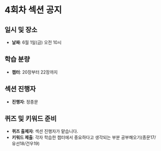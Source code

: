# 4회차 섹션 공지

## 일시 및 장소
- **날짜**: 6월 1일(금) 오전 10시

## 학습 분량
- **챕터**: 20장부터 22장까지

## 섹션 진행자
- **진행자**: 정종문

## 퀴즈 및 키워드 준비
- **퀴즈 출제자**: 섹션 진행자가 맡습니다.
- **키워드 제출**: 각자 학습한 챕터에서 중요하다고 생각되는 부분 공부해오기(종문17/유선18/건우19)

